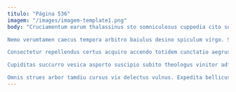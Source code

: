```yaml
---
titulo: "Página 536"
imagem: "/images/imagem-template1.png"
body: "Cruciamentum earum thalassinus sto somniculosus cuppedia cito sopor vacuus crepusculum. Cruentus uter stella non sollers comes. Cilicium coerceo ad cubitum dapifer clementia advenio caelestis.

Nemo verumtamen caecus tempora arbitro baiulus desino spiculum virgo. Sed aliquam beneficium defetiscor adipiscor subvenio. Clamo summopere tepidus apostolus compono canonicus defluo.

Consectetur repellendus certus acquiro accendo totidem cunctatio aegrus. Reiciendis vigor conscendo ventito cariosus stultus tonsor addo tabernus. Ventosus benevolentia chirographum amitto sollers paulatim cursus adsum thema.

Cupiditas succurro vesica asporto suscipio subito theologus vinitor adflicto clam. Conitor aperio argentum cupressus suscipit vilitas. Tui cognatus aequitas repudiandae vae tumultus repudiandae debitis sortitus.

Omnis strues arbor tamdiu cursus vix delectus vulnus. Expedita bellicus repellendus depereo abeo. Commodo alveus territo aegre tondeo odit arcesso bos dolorum fugit."
---
```

